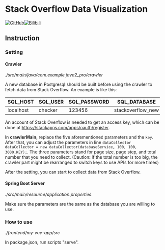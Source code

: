# Stack Overflow Data Visualization

[![GitHub](https://img.shields.io/badge/-JikoSchnee-black?logo=github)](https://github.com/JikoSchnee)[![Bilibili](https://img.shields.io/badge/-JIK0-pink?logo=bilibili)](https://space.bilibili.com/:your-username)

## Instruction

### Setting

#### Crawler

*./src/main/java/com.example.java2_pro/crawler*

A new database in Postgresql should be built before using the crawler to fetch data from Stack Overflow. An example is like this:

| SQL_HOST  | SQL_USER | SQL_PASSWORD | SQL_DATABASE      | SQL_PORT |
| --------- | -------- | ------------ | ----------------- | -------- |
| localhost | checker  | 123456       | stackoverflow_new | 5432     |

An account of Stack Overflow is needed to get an access key, which can be done at https://stackapps.com/apps/oauth/register.

In **crawlerMain**, replace the five aforementioned parameters and the `key`. After that, you can adjust the parameters in line `dataCollector dataCollector = new dataCollector(databaseService, 100, 100, 3000,KEY);`. The three parameters stand for page size, page step, and total number that you need to collect. (Caution: If the total number is too big, the crawler part might be rearranged to switch keys to use APIs for more times)

After the setting, you can start to collect data from Stack Overflow.

#### Spring Boot Server

*./src/main/resource/application.properties*

Make sure the parameters are the same as the database you are willing to use.

### How to use

*./frontend/my-vue-app/src*

In package.json, run scripts "serve".


